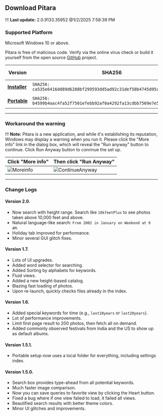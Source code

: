## Download Pitara

!!! **Last update:** 2.0.9133.35952 @1/2/2025 7:58:39 PM

### Supported Platform
Microsoft Windows 10 or above.

Pitara is free of malicious code. Verify via the online virus check or build it yourself from the open source [GitHub](https://github.com/z2a-info/Pitara?target=_blank) project.

| **Version** | **SHA256**                                                                 | **Virus Check** |
|-------------|---------------------------------------------------------------------------|-----------------|
| **[Installer](./build/PitaraSetup.zip)** | `SHA256: ca535e6416dd89d6288bf299593dd5ad92c31def58b4745d95a0b3fe14fe76f4` |  [Virus Check](https://www.virustotal.com/gui/url/74b1185c4b8bd60a129500684910f9ff5433cd71fbf7b9279c4b99840ec20197/detection?target=_blank) |
| **[Portable](./build/Pitara.zip)** | `SHA256: b4599b4aac4fa52f7501efebb92af0a4292fa13cdbb7569e7e59c4001e45597e` | [Virus Check](https://www.virustotal.com/gui/url/660c70ccb3594d91a7e798f9d3c724e01fe4f1aede09c33b180d55d421ea1ae5/detection?target=_blank) |

---

### Workaround the warning
!!! **Note:** Pitara is a new application, and while it's establishing its reputation, Windows may display a warning when you run it. Please click the "More info" link in the dialog box, which will reveal the "Run anyway" button to continue. Click Run Anyway button to conrinue the set up.

|   Click "More info"   |  Then click "Run Anyway"   | 
|--------------|--------------|
|![Moreinfo](Moreinfo.jpg?cropResize=640,440)|![ContinueAnyway](ContinueAnyway.jpg?cropResize=640,440)|


---

### Change Logs

#### Version 2.0.
- Now search with height range. Search like `10kfeetPlus` to see photos taken above 10,000 feet and above.
- Natural language-like search: `From 2002 in January on Weekend at 9 AM`.
- Holiday tab improved for performance.
- Minor several GUI glitch fixes.

#### Version 1.7.
- Lots of UI upgrades.
- Added word selector for searching.
- Added Sorting by alphabets for keywords.
- Fluid views.
- Added a new height-based catalog.
- Blazing fast loading of photos.
- Upon re-launch, quickly checks files already in the index.

#### Version 1.6.
- Added special keywords for time (e.g., `last10years` or `last20years`).
- Lot of performance improvements.
- Limit first page result to 200 photos, then fetch all on demand.
- Added commonly observed festivals from India and the US to show up as default albums.

#### Version 1.5.1.
- Portable setup now uses a local folder for everything, including settings index.

#### Version 1.5.0.
- Search box provides type-ahead from all potential keywords.
- Much faster image comparison.
- Now you can save queries to favorite view by clicking the Heart button.
- Fixed a bug where if one view failed to load, it failed all views.
- Beautified search results with better theme colors.
- Minor UI glitches and improvements.
